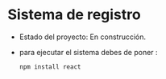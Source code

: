 <h1>Sistema de registro</h1>

- Estado del proyecto: En construcción.
- para ejecutar el sistema debes de poner :

  ```npm install react```
